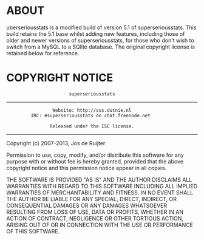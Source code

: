 # ABOUT
uberseriousstats is a modified build of version 5.1 of superseriousstats. This build retains the 5.1 base whilst adding new features, including those of older and newer versions of superseriousstats, for those who don't wish to switch from a MySQL to a SQlite database. The original copyright license is retained below for reference.

# COPYRIGHT NOTICE
                           superseriousstats
------------------------------------------------------------------------
                     Website: http://sss.dutnie.nl
             IRC: #superseriousstats on chat.freenode.net

                    Released under the ISC license.
------------------------------------------------------------------------
Copyright (c) 2007-2013, Jos de Ruijter

Permission to use, copy, modify, and/or distribute this software for any
purpose with or without fee is hereby granted, provided that the above
copyright notice and this permission notice appear in all copies.

THE SOFTWARE IS PROVIDED "AS IS" AND THE AUTHOR DISCLAIMS ALL WARRANTIES
WITH REGARD TO THIS SOFTWARE INCLUDING ALL IMPLIED WARRANTIES OF
MERCHANTABILITY AND FITNESS. IN NO EVENT SHALL THE AUTHOR BE LIABLE FOR
ANY SPECIAL, DIRECT, INDIRECT, OR CONSEQUENTIAL DAMAGES OR ANY DAMAGES
WHATSOEVER RESULTING FROM LOSS OF USE, DATA OR PROFITS, WHETHER IN AN
ACTION OF CONTRACT, NEGLIGENCE OR OTHER TORTIOUS ACTION, ARISING OUT OF
OR IN CONNECTION WITH THE USE OR PERFORMANCE OF THIS SOFTWARE.
